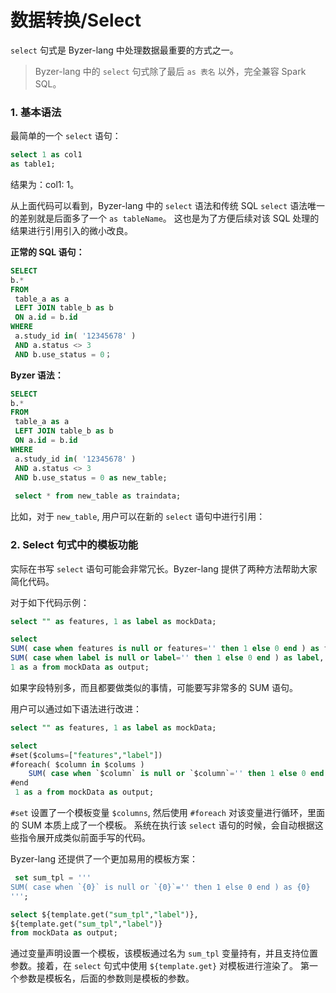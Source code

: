 # 数据转换/Select

`select` 句式是 Byzer-lang 中处理数据最重要的方式之一。

> Byzer-lang 中的 `select` 句式除了最后 `as 表名` 以外，完全兼容 Spark SQL。

### 1. 基本语法

最简单的一个 `select` 语句：

```sql
select 1 as col1 
as table1;
```

结果为：col1: 1。

从上面代码可以看到，Byzer-lang 中的 `select` 语法和传统 SQL `select` 语法唯一的差别就是后面多了一个 `as tableName`。
这也是为了方便后续对该 SQL 处理的结果进行引用引入的微小改良。

**正常的 SQL 语句：**

```sql
SELECT
b.* 
FROM
 table_a as a
 LEFT JOIN table_b as b 
 ON a.id = b.id 
WHERE
 a.study_id in( '12345678' )
 AND a.status <> 3 
 AND b.use_status = 0；
```

**Byzer 语法：**

```sql
SELECT
b.* 
FROM
 table_a as a
 LEFT JOIN table_b as b 
 ON a.id = b.id 
WHERE
 a.study_id in( '12345678' )
 AND a.status <> 3 
 AND b.use_status = 0 as new_table;
 
 select * from new_table as traindata;
```

比如，对于 `new_table`, 用户可以在新的 `select` 语句中进行引用：





### 2. Select 句式中的模板功能

实际在书写 `select` 语句可能会非常冗长。Byzer-lang 提供了两种方法帮助大家简化代码。

对于如下代码示例：

```sql
select "" as features, 1 as label as mockData;

select 
SUM( case when features is null or features='' then 1 else 0 end ) as features,
SUM( case when label is null or label='' then 1 else 0 end ) as label,
1 as a from mockData as output;
```

如果字段特别多，而且都要做类似的事情，可能要写非常多的 SUM 语句。

用户可以通过如下语法进行改进：

```sql
select "" as features, 1 as label as mockData;

select 
#set($colums=["features","label"])
#foreach( $column in $colums )
    SUM( case when `$column` is null or `$column`='' then 1 else 0 end ) as $column,
#end
 1 as a from mockData as output;
```

`#set` 设置了一个模板变量 `$columns`, 然后使用 `#foreach` 对该变量进行循环，里面的 SUM 本质上成了一个模板。
系统在执行该 `select` 语句的时候，会自动根据这些指令展开成类似前面手写的代码。

Byzer-lang 还提供了一个更加易用的模板方案：

```sql
 set sum_tpl = '''
SUM( case when `{0}` is null or `{0}`='' then 1 else 0 end ) as {0}
''';

select ${template.get("sum_tpl","label")},
${template.get("sum_tpl","label")}
from mockData as output;
```

通过变量声明设置一个模板，该模板通过名为 `sum_tpl` 变量持有，并且支持位置参数。接着，在 `select` 句式中使用 `${template.get}` 对模板进行渲染了。
第一个参数是模板名，后面的参数则是模板的参数。

